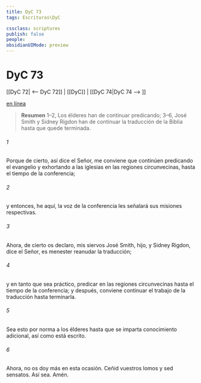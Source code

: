 ```yaml
---
title: DyC 73
tags: Escrituras\DyC

cssclass: scriptures
publish: false
people:
obsidianUIMode: preview
---
```


# DyC 73
[[DyC 72| <-- DyC 72]] | [[DyC]] | [[DyC 74|DyC 74 --> ]]

[en línea](https://churchofjesuschrist.org/study/scriptures/dc-testament/dc/73?lang=spa)

> __Resumen__
1–2, Los élderes han de continuar predicando; 3–6, José Smith y Sidney Rigdon han de continuar la traducción de la Biblia hasta que quede terminada.

###### 1 
Porque de cierto, así dice el Señor, me conviene que continúen predicando el evangelio y exhortando a las iglesias en las regiones circunvecinas, hasta el tiempo de la conferencia;

###### 2 
y entonces, he aquí, la voz de la conferencia les señalará sus misiones respectivas.

###### 3 
Ahora, de cierto os declaro, mis siervos José Smith, hijo, y Sidney Rigdon, dice el Señor, es menester reanudar la traducción;

###### 4 
y en tanto que sea práctico, predicar en las regiones circunvecinas hasta el tiempo de la conferencia; y después, conviene continuar el trabajo de la traducción hasta terminarla.

###### 5 
Sea esto por norma a los élderes hasta que se imparta conocimiento adicional, así como está escrito.

###### 6 
Ahora, no os doy más en esta ocasión. Ceñid vuestros lomos y sed sensatos. Así sea. Amén.

